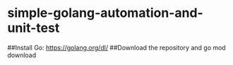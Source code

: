 # simple-golang-automation-and-unit-test
##Install Go: https://golang.org/dl/
##Download the repository and go mod download
